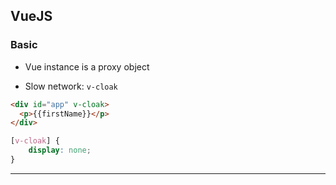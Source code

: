 ## VueJS 
### Basic 

- Vue instance is a proxy object

- Slow network: ``v-cloak``
```html
<div id="app" v-cloak>
  <p>{{firstName}}</p>
</div>
```

```css
[v-cloak] {
    display: none;
}
```

---



[comment]: <> (# vuejs-first)

[comment]: <> (## Project setup)

[comment]: <> (```)

[comment]: <> (npm install)

[comment]: <> (```)

[comment]: <> (### Compiles and hot-reloads for development)

[comment]: <> (```)

[comment]: <> (npm run serve)

[comment]: <> (```)

[comment]: <> (### Compiles and minifies for production)

[comment]: <> (```)

[comment]: <> (npm run build)

[comment]: <> (```)

[comment]: <> (### Lints and fixes files)

[comment]: <> (```)

[comment]: <> (npm run lint)

[comment]: <> (```)

[comment]: <> (### Customize configuration)

[comment]: <> (See [Configuration Reference]&#40;https://cli.vuejs.org/config/&#41;.)

